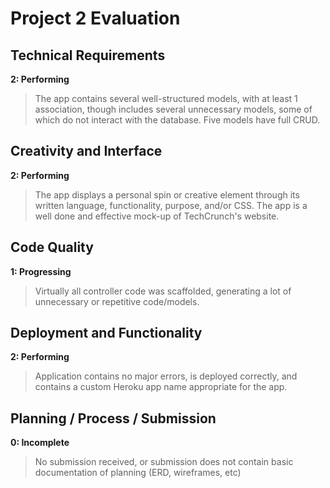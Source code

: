 # Project 2 Evaluation

## Technical Requirements
**2: Performing**
> The app contains several well-structured models, with at least 1 association, though includes several unnecessary models, some of which do not interact with the database. Five models have full CRUD.

## Creativity and Interface
**2: Performing**
> The app displays a personal spin or creative element through its written language, functionality, purpose, and/or CSS. The app is a well done and effective mock-up of TechCrunch's website.

## Code Quality
**1: Progressing**
> Virtually all controller code was scaffolded, generating a lot of unnecessary or repetitive code/models.

## Deployment and Functionality
**2: Performing**
> Application contains no major errors, is deployed correctly, and contains a custom Heroku app name appropriate for the app.

## Planning / Process / Submission
**0: Incomplete**
> No submission received, or submission does not contain basic documentation of planning (ERD, wireframes, etc)
